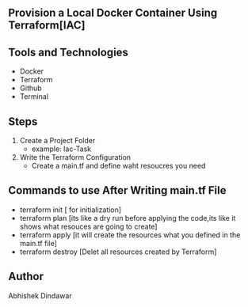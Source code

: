 ## Provision a Local Docker Container Using Terraform[IAC] 
## Tools and Technologies
- Docker
- Terraform
- Github
- Terminal

## Steps
1. Create a Project Folder
   - example: Iac-Task
2. Write the Terraform Configuration
   - Create a main.tf and define waht resoucres you need 
## Commands to use After Writing main.tf File
- terraform init [ for initialization]
- terraform plan [its like a dry run before applying the code,its like it shows what resouces are going to create]
- terraform apply [it will create the resources what you defined in the main.tf file]
- terraform destroy [Delet all resources created by Terraform]

## Author
Abhishek Dindawar


